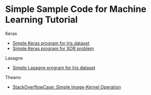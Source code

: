 # Simple Sample Code for Machine Learning Tutorial
Keras
- [Simple Keras program for Iris dataset][iris_keras]
- [Simple Keras program for XOR problem][xor_keras]

Lasagne
- [Simple Lasagne program for Iris dataset][iris_lasagne]

Theano
- [StackOverflowCase: Simple Image-Kernel Operation][imageconv_theano]

[iris_keras]:https://github.com/rianrajagede/simplesamplecode/blob/master/Keras/iris_keras.py
[xor_keras]:https://github.com/rianrajagede/simplesamplecode/blob/master/Keras/xor_keras.py
[iris_lasagne]:https://github.com/rianrajagede/simplesamplecode/blob/master/Lasagne/iris_lasagne.py
[imageconv_theano]:https://github.com/rianrajagede/simplesamplecode/blob/master/Theano/image-kernel-convolution_theano.py
